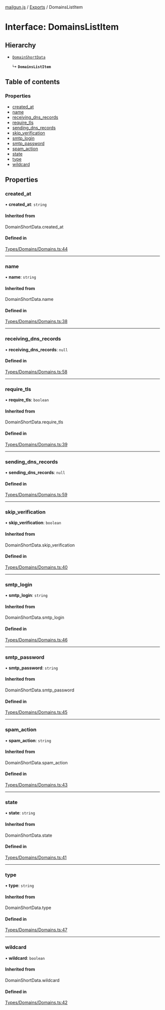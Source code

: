 [mailgun.js](../README.md) / [Exports](../modules.md) / DomainsListItem

# Interface: DomainsListItem

## Hierarchy

- [`DomainShortData`](../modules.md#domainshortdata)

  ↳ **`DomainsListItem`**

## Table of contents

### Properties

- [created\_at](DomainsListItem.md#created_at)
- [name](DomainsListItem.md#name)
- [receiving\_dns\_records](DomainsListItem.md#receiving_dns_records)
- [require\_tls](DomainsListItem.md#require_tls)
- [sending\_dns\_records](DomainsListItem.md#sending_dns_records)
- [skip\_verification](DomainsListItem.md#skip_verification)
- [smtp\_login](DomainsListItem.md#smtp_login)
- [smtp\_password](DomainsListItem.md#smtp_password)
- [spam\_action](DomainsListItem.md#spam_action)
- [state](DomainsListItem.md#state)
- [type](DomainsListItem.md#type)
- [wildcard](DomainsListItem.md#wildcard)

## Properties

### created\_at

• **created\_at**: `string`

#### Inherited from

DomainShortData.created\_at

#### Defined in

[Types/Domains/Domains.ts:44](https://github.com/mailgun/mailgun.js/blob/a212f26/lib/Types/Domains/Domains.ts#L44)

___

### name

• **name**: `string`

#### Inherited from

DomainShortData.name

#### Defined in

[Types/Domains/Domains.ts:38](https://github.com/mailgun/mailgun.js/blob/a212f26/lib/Types/Domains/Domains.ts#L38)

___

### receiving\_dns\_records

• **receiving\_dns\_records**: ``null``

#### Defined in

[Types/Domains/Domains.ts:58](https://github.com/mailgun/mailgun.js/blob/a212f26/lib/Types/Domains/Domains.ts#L58)

___

### require\_tls

• **require\_tls**: `boolean`

#### Inherited from

DomainShortData.require\_tls

#### Defined in

[Types/Domains/Domains.ts:39](https://github.com/mailgun/mailgun.js/blob/a212f26/lib/Types/Domains/Domains.ts#L39)

___

### sending\_dns\_records

• **sending\_dns\_records**: ``null``

#### Defined in

[Types/Domains/Domains.ts:59](https://github.com/mailgun/mailgun.js/blob/a212f26/lib/Types/Domains/Domains.ts#L59)

___

### skip\_verification

• **skip\_verification**: `boolean`

#### Inherited from

DomainShortData.skip\_verification

#### Defined in

[Types/Domains/Domains.ts:40](https://github.com/mailgun/mailgun.js/blob/a212f26/lib/Types/Domains/Domains.ts#L40)

___

### smtp\_login

• **smtp\_login**: `string`

#### Inherited from

DomainShortData.smtp\_login

#### Defined in

[Types/Domains/Domains.ts:46](https://github.com/mailgun/mailgun.js/blob/a212f26/lib/Types/Domains/Domains.ts#L46)

___

### smtp\_password

• **smtp\_password**: `string`

#### Inherited from

DomainShortData.smtp\_password

#### Defined in

[Types/Domains/Domains.ts:45](https://github.com/mailgun/mailgun.js/blob/a212f26/lib/Types/Domains/Domains.ts#L45)

___

### spam\_action

• **spam\_action**: `string`

#### Inherited from

DomainShortData.spam\_action

#### Defined in

[Types/Domains/Domains.ts:43](https://github.com/mailgun/mailgun.js/blob/a212f26/lib/Types/Domains/Domains.ts#L43)

___

### state

• **state**: `string`

#### Inherited from

DomainShortData.state

#### Defined in

[Types/Domains/Domains.ts:41](https://github.com/mailgun/mailgun.js/blob/a212f26/lib/Types/Domains/Domains.ts#L41)

___

### type

• **type**: `string`

#### Inherited from

DomainShortData.type

#### Defined in

[Types/Domains/Domains.ts:47](https://github.com/mailgun/mailgun.js/blob/a212f26/lib/Types/Domains/Domains.ts#L47)

___

### wildcard

• **wildcard**: `boolean`

#### Inherited from

DomainShortData.wildcard

#### Defined in

[Types/Domains/Domains.ts:42](https://github.com/mailgun/mailgun.js/blob/a212f26/lib/Types/Domains/Domains.ts#L42)
